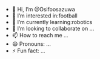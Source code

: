 - 👋 Hi, I’m @Osifoosazuwa
- 👀 I’m interested in:football
- 🌱 I’m currently learning:robotics
- 💞️ I’m looking to collaborate on ...
- 📫 How to reach me ...
- 😄 Pronouns: ...
- ⚡ Fun fact: ...

<!---
Osifoosazuwa/Osifoosazuwa is a ✨ special ✨ repository because its `README.md` (this file) appears on your GitHub profile.
You can click the Preview link to take a look at your changes.
--->
